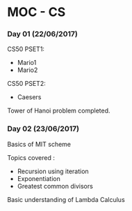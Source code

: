# MOC - CS

### Day 01 (22/06/2017)

CS50 PSET1:
 - Mario1
 - Mario2

CS50 PSET2:
 - Caesers
 
 Tower of Hanoi problem completed.

### Day 02 (23/06/2017)

Basics of MIT scheme

Topics covered :
- Recursion using iteration
- Exponentiation
- Greatest common divisors

 
Basic understanding of Lambda Calculus



